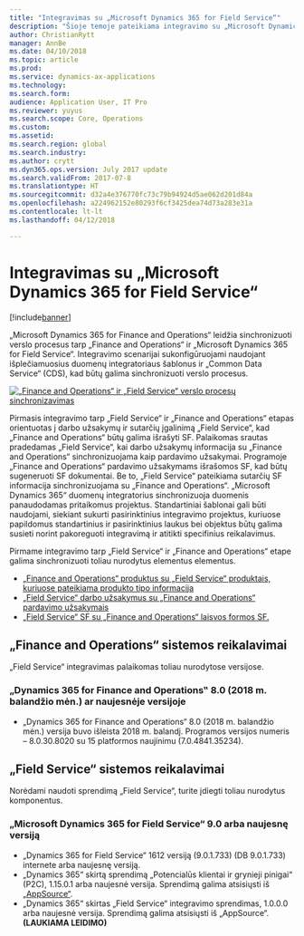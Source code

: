 ```yaml
---
title: "Integravimas su „Microsoft Dynamics 365 for Field Service“"
description: "Šioje temoje pateikiama integravimo su „Microsoft Dynamics 365 for Field Service“ apžvalga."
author: ChristianRytt
manager: AnnBe
ms.date: 04/10/2018
ms.topic: article
ms.prod: 
ms.service: dynamics-ax-applications
ms.technology: 
ms.search.form: 
audience: Application User, IT Pro
ms.reviewer: yuyus
ms.search.scope: Core, Operations
ms.custom: 
ms.assetid: 
ms.search.region: global
ms.search.industry: 
ms.author: crytt
ms.dyn365.ops.version: July 2017 update
ms.search.validFrom: 2017-07-8
ms.translationtype: HT
ms.sourcegitcommit: d32a4e376770fc73c79b94924d5ae062d201d84a
ms.openlocfilehash: a224962152e80293f6cf3425dea74d73a283e31a
ms.contentlocale: lt-lt
ms.lasthandoff: 04/12/2018

---
```



# <a name="integration-with-microsoft-dynamics-365-for-field-service"></a>Integravimas su „Microsoft Dynamics 365 for Field Service“

[!include[banner](../includes/banner.md)]

„Microsoft Dynamics 365 for Finance and Operations“ leidžia sinchronizuoti verslo procesus tarp „Finance and Operations“ ir „Microsoft Dynamics 365 for Field Service“. Integravimo scenarijai sukonfigūruojami naudojant išplečiamuosius duomenų integratoriaus šablonus ir „Common Data Service“ (CDS), kad būtų galima sinchronizuoti verslo procesus.

[![„Finance and Operations“ ir „Field Service“ verslo procesų sinchronizavimas](./media/field-service-integration.png)](./media/field-service-integration.png)

Pirmasis integravimo tarp „Field Service“ ir „Finance and Operations“ etapas orientuotas į darbo užsakymų ir sutarčių įgalinimą „Field Service“, kad „Finance and Operations“ būtų galima išrašyti SF. Palaikomas srautas pradedamas „Field Service“, kai darbo užsakymų informacija su „Finance and Operations“ sinchronizuojama kaip pardavimo užsakymai. Programoje „Finance and Operations“ pardavimo užsakymams išrašomos SF, kad būtų sugeneruoti SF dokumentai. Be to, „Field Service“ pateikiama sutarčių SF informacija sinchronizuojama su „Finance and Operations“. „Microsoft Dynamics 365“ duomenų integratorius sinchronizuoja duomenis panaudodamas pritaikomus projektus. Standartiniai šablonai gali būti naudojami, siekiant sukurti pasirinktinius integravimo projektus, kuriuose papildomus standartinius ir pasirinktinius laukus bei objektus būtų galima susieti norint pakoreguoti integravimą ir atitikti specifinius reikalavimus.

Pirmame integravimo tarp „Field Service“ ir „Finance and Operations“ etape galima sinchronizuoti toliau nurodytus elementus elementus.

- [„Finance and Operations“ produktus su „Field Service“ produktais, kuriuose pateikiama produkto tipo informacija](field-service-product.md)
- [„Field Service“ darbo užsakymus su „Finance and Operations“ pardavimo užsakymais](field-service-work-order.md)
- [„Field Service“ SF su „Finance and Operations“ laisvos formos SF.](field-service-invoice.md)

## <a name="system-requirements-for-finance-and-operations"></a>„Finance and Operations“ sistemos reikalavimai
„Field Service“ integravimas palaikomas toliau nurodytose versijose.

### <a name="dynamics-365-for-finance-and-operations-version-80-april-2018-or-later"></a>„Dynamics 365 for Finance and Operations‟ 8.0 (2018 m. balandžio mėn.) ar naujesnėje versijoje

- „Dynamics 365 for Finance and Operations“ 8.0 (2018 m. balandžio mėn.) versija buvo išleista 2018 m. balandį. Programos versijos numeris – 8.0.30.8020 su 15 platformos naujinimu (7.0.4841.35234). 

## <a name="system-requirements-for-field-service"></a>„Field Service“ sistemos reikalavimai
Norėdami naudoti sprendimą „Field Service“, turite įdiegti toliau nurodytus komponentus.

### <a name="microsoft-dynamics-365-for-field-service-90-or-later"></a>„Microsoft Dynamics 365 for Field Service“ 9.0 arba naujesnę versiją

- „Dynamics 365 for Field Service“ 1612 versiją (9.0.1.733) (DB 9.0.1.733) internete arba naujesnę versiją.
- „Dynamics 365“ skirtą sprendimą „Potencialūs klientai ir grynieji pinigai“ (P2C), 1.15.0.1 arba naujesnė versija. Sprendimą galima atsisiųsti iš [„AppSource“](https://appsource.microsoft.com/en-us/product/dynamics-365/mscrm.c7a48b40-eed3-4d67-93ba-f2364281feb3).
- „Dynamics 365“ skirtas „Field Service“ integravimo sprendimas, 1.0.0.0 arba naujesnė versija. Sprendimą galima atsisiųsti iš „AppSource“. **(LAUKIAMA LEIDIMO)**

